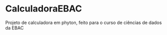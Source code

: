 # CalculadoraEBAC
Projeto de calculadora em phyton, feito para o curso de ciências de dados da EBAC
